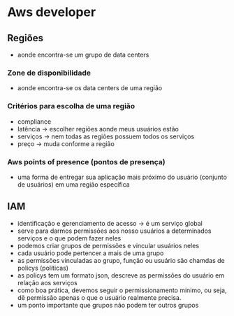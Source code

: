 # Aws developer

## Regiões
 - aonde encontra-se um grupo de data centers
 
### Zone de disponibilidade
- aonde encontra-se os data centers de uma região

### Critérios para escolha de uma região
- compliance
- latência -> escolher regiões aonde meus usuários estão
- serviços -> nem todas as regiões possuem todos os serviços
- preço -> muda conforme a região

### Aws points of presence (pontos de presença)
- uma forma de entregar sua aplicação mais próximo do usuário (conjunto de usuários) em uma região específica

## IAM
- identificação e gerenciamento de acesso -> é um serviço global
- serve para darmos permissões aos nosso usuários a determinados serviços e o que podem fazer neles
- podemos criar grupos de permissões e vincular usuários neles
- cada usuário pode pertencer a mais de uma grupo
- as permissões vinculadas ao grupo, função ou usuário são chamdas de policys (políticas)
- as policys tem um formato json, descreve as permissões do usuário em relação aos serviços
- como boa prática, devemos seguir o permissionamento minimo, ou seja, dê permissão apenas o que o usuário realmente precisa.
- um ponto importante que grupos não podem ter outros grupos
